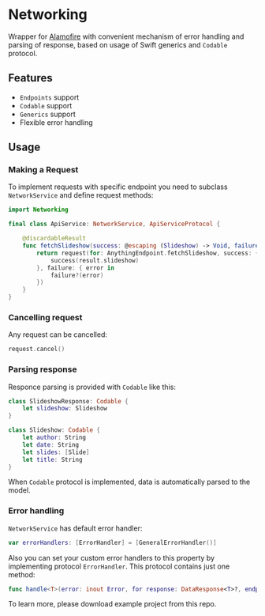 #  Networking

Wrapper for [Alamofire](https://github.com/Alamofire/Alamofire) with convenient mechanism of error handling and parsing of response, based on usage of Swift generics and `Codable` protocol.

## Features

* `Endpoints` support
* `Codable` support
* `Generics` support
* Flexible error handling

## Usage

### Making a Request

To implement requests with specific endpoint you need to subclass `NetworkService` and define request methods:


```swift
import Networking

final class ApiService: NetworkService, ApiServiceProtocol {

    @discardableResult
    func fetchSlideshow(success: @escaping (Slideshow) -> Void, failure: Failure?) -> Request<GeneralResponse>? {
        return request(for: AnythingEndpoint.fetchSlideshow, success: { (result: SlideshowResponse) in
            success(result.slideshow)
        }, failure: { error in
            failure?(error)
        })
    }
}

```

### Cancelling request

Any request can be cancelled:

```swift
request.cancel()
```

### Parsing response

Responce parsing is provided with `Codable` like this:

```swift
class SlideshowResponse: Codable {
    let slideshow: Slideshow
}

class Slideshow: Codable {
    let author: String
    let date: String
    let slides: [Slide]
    let title: String
}
```

When `Codable` protocol is implemented, data is automatically parsed to the model.

### Error handling

`NetworkService` has default error handler:

```swift
var errorHandlers: [ErrorHandler] = [GeneralErrorHandler()]
```

Also you can set your custom error handlers to this property by implementing protocol `ErrorHandler`. This protocol contains just one method:

```swift
func handle<T>(error: inout Error, for response: DataResponse<T>?, endpoint: Endpoint) -> Bool
```

To learn more, please download example project from this repo.